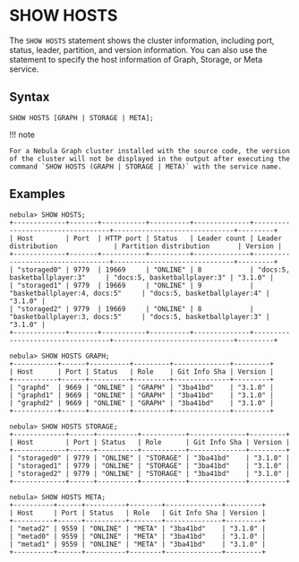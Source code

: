 # SHOW HOSTS

The `SHOW HOSTS` statement shows the cluster information, including port, status, leader, partition, and version information. You can also use the statement to specify the host information of Graph, Storage, or Meta service.

## Syntax

```ngql
SHOW HOSTS [GRAPH | STORAGE | META];
```

!!! note

    For a Nebula Graph cluster installed with the source code, the version of the cluster will not be displayed in the output after executing the command `SHOW HOSTS (GRAPH | STORAGE | META)` with the service name.


## Examples

```ngql
nebula> SHOW HOSTS;
+-------------+-------+-----------+----------+--------------+----------------------------------+------------------------------+---------+
| Host        | Port  | HTTP port | Status   | Leader count | Leader distribution              | Partition distribution       | Version |
+-------------+-------+-----------+----------+--------------+----------------------------------+------------------------------+---------+
| "storaged0" | 9779  | 19669     | "ONLINE" | 8            | "docs:5, basketballplayer:3"     | "docs:5, basketballplayer:3" | "3.1.0" |
| "storaged1" | 9779  | 19669     | "ONLINE" | 9            | "basketballplayer:4, docs:5"     | "docs:5, basketballplayer:4" | "3.1.0" |
| "storaged2" | 9779  | 19669     | "ONLINE" | 8            | "basketballplayer:3, docs:5"     | "docs:5, basketballplayer:3" | "3.1.0" |
+-------------+-------+-----------+----------+--------------+----------------------------------+------------------------------+---------+

nebula> SHOW HOSTS GRAPH;
+-----------+------+----------+---------+--------------+---------+
| Host      | Port | Status   | Role    | Git Info Sha | Version |
+-----------+------+----------+---------+--------------+---------+
| "graphd"  | 9669 | "ONLINE" | "GRAPH" | "3ba41bd"    | "3.1.0" |
| "graphd1" | 9669 | "ONLINE" | "GRAPH" | "3ba41bd"    | "3.1.0" |
| "graphd2" | 9669 | "ONLINE" | "GRAPH" | "3ba41bd"    | "3.1.0" |
+-----------+------+----------+---------+--------------+---------+

nebula> SHOW HOSTS STORAGE;
+-------------+------+----------+-----------+--------------+---------+
| Host        | Port | Status   | Role      | Git Info Sha | Version |
+-------------+------+----------+-----------+--------------+---------+
| "storaged0" | 9779 | "ONLINE" | "STORAGE" | "3ba41bd"    | "3.1.0" |
| "storaged1" | 9779 | "ONLINE" | "STORAGE" | "3ba41bd"    | "3.1.0" |
| "storaged2" | 9779 | "ONLINE" | "STORAGE" | "3ba41bd"    | "3.1.0" |
+-------------+------+----------+-----------+--------------+---------+

nebula> SHOW HOSTS META;
+----------+------+----------+--------+--------------+---------+
| Host     | Port | Status   | Role   | Git Info Sha | Version |
+----------+------+----------+--------+--------------+---------+
| "metad2" | 9559 | "ONLINE" | "META" | "3ba41bd"    | "3.1.0" |
| "metad0" | 9559 | "ONLINE" | "META" | "3ba41bd"    | "3.1.0" |
| "metad1" | 9559 | "ONLINE" | "META" | "3ba41bd"    | "3.1.0" |
+----------+------+----------+--------+--------------+---------+
```
